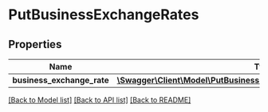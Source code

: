 # PutBusinessExchangeRates

## Properties
Name | Type | Description | Notes
------------ | ------------- | ------------- | -------------
**business_exchange_rate** | [**\Swagger\Client\Model\PutBusinessExchangeRatesBusinessExchangeRate**](PutBusinessExchangeRatesBusinessExchangeRate.md) |  | 

[[Back to Model list]](../README.md#documentation-for-models) [[Back to API list]](../README.md#documentation-for-api-endpoints) [[Back to README]](../README.md)


